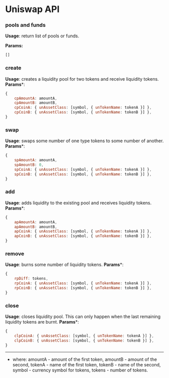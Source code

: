 # Uniswap API

### pools and funds

**Usage**: return list of pools or funds.

**Params:** 

```jsx
[]
```

### create

**Usage**: creates a liquidity pool for two tokens and receive liquidity tokens.
**Params***: 

```jsx
{
	cpAmountA: amountA,
	cpAmountB: amountB,
	cpCoinA: { unAssetClass: [symbol, { unTokenName: tokenA }] },
	cpCoinB: { unAssetClass: [symbol, { unTokenName: tokenB }] },
}
```

### swap

**Usage**: swaps some number of one type tokens to some number of another.
**Params***: 

```jsx
{
	spAmountA: amountA,
	spAmountB: 0,
	spCoinA: { unAssetClass: [symbol, { unTokenName: tokenA }] },
	spCoinB: { unAssetClass: [symbol, { unTokenName: tokenB }] },
}
```

### add

**Usage**: adds liquidity to the existing pool and receives liquidity tokens.
**Params***: 

```jsx
{
	apAmountA: amountA,
	apAmountB: amountB,
	apCoinA: { unAssetClass: [symbol, { unTokenName: tokenA }] },
	apCoinB: { unAssetClass: [symbol, { unTokenName: tokenB }] },
}
```

### remove

**Usage**: burns some number of liquidity tokens.
**Params***: 

```jsx
{
	rpDiff: tokens,
	rpCoinA: { unAssetClass: [symbol, { unTokenName: tokenA }] },
	rpCoinB: { unAssetClass: [symbol, { unTokenName: tokenB }] },
}
```

### close

**Usage**: closes liquidity pool. This can only happen when the last remaining liquidity tokens are burnt.
**Params***: 

```jsx
{
	clpCoinA: { unAssetClass: [symbol, { unTokenName: tokenA }] },
	clpCoinB: { unAssetClass: [symbol, { unTokenName: tokenB }] },
}
```

---

* where:
amountA - amount of the first token,
amountB - amount of the second,
tokenA - name of the first token,
tokenB - name of the second,
symbol - currency symbol for tokens,
tokens - number of tokens.
